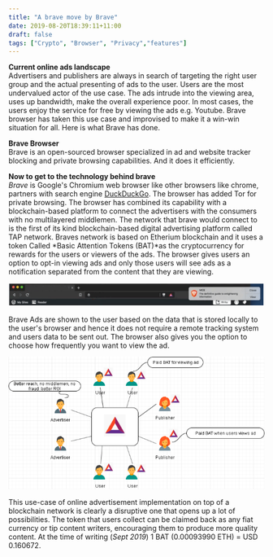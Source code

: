 ```yaml
---
title: "A brave move by Brave"
date: 2019-08-20T18:39:11+11:00
draft: false
tags: ["Crypto", "Browser", "Privacy","features"]
---
```


**Current online ads landscape**  
Advertisers and publishers are always in search of targeting the right user group and the actual presenting of ads to the user. Users are the most undervalued actor of the use case. The ads intrude into the viewing area, uses up bandwidth, make the overall experience poor. In most cases, the users enjoy the service for free by viewing the ads e.g. Youtube.
Brave browser has taken this use case and improvised to make it a win-win situation for all. Here is what Brave has done.

**Brave Browser**  
Brave is an open-sourced browser specialized in ad and website tracker blocking and private browsing capabilities. And it does it efficiently.

**Now to get to the technology behind brave**  
*Brave* is Google's Chromium web browser like other browsers like chrome, partners with search engine [DuckDuckGo](https://duckduckgo.com/). The browser has added Tor for private browsing. The browser has combined its capability with a blockchain-based platform to connect the advertisers with the consumers with no multilayered middlemen. The network that brave would connect to is the first of its kind blockchain-based digital advertising platform called TAP network. Braves network is based on Etherium blockchain and it uses a token Called *Basic Attention Tokens (BAT)*as the cryptocurrency for rewards for the users or viewers of the ads. The browser gives users an option to opt-in viewing ads and only those users will see ads as a notification separated from the content that they are viewing.

![Brave notification](/blogimages/brave1.png)

Brave Ads are shown to the user based on the data that is stored locally to the user's browser and hence it does not require a remote tracking system and users data to be sent out.
The browser also gives you the option to choose how frequently you want to view the ad.

![Brave ecosystem](/blogimages/brave2.png)

This use-case of online advertisement implementation on top of a blockchain network is clearly a disruptive one that opens up a lot of possibilities. The token that users collect can be claimed back as any fiat currency or tip content writers, encouraging them to produce more quality content. At the time of writing (*Sept 2019*) 1 BAT (0.00093990 ETH) = USD 0.160672.